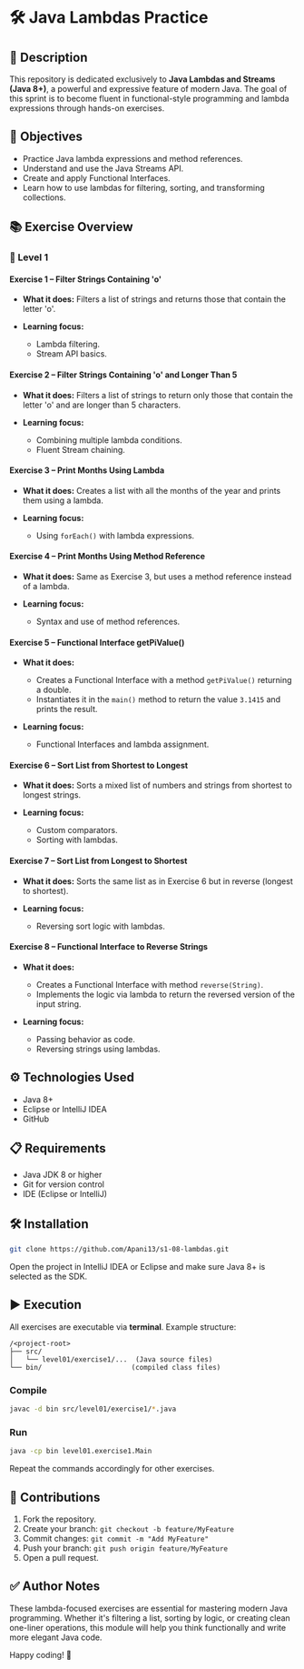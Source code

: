 # 🛠️ Java Lambdas Practice

## 📝 Description

This repository is dedicated exclusively to **Java Lambdas and Streams (Java 8+)**, a powerful and expressive feature of modern Java. The goal of this sprint is to become fluent in functional-style programming and lambda expressions through hands-on exercises.

## 🚀 Objectives

* Practice Java lambda expressions and method references.
* Understand and use the Java Streams API.
* Create and apply Functional Interfaces.
* Learn how to use lambdas for filtering, sorting, and transforming collections.

## 📚 Exercise Overview

### 🔹 Level 1

#### Exercise 1 – Filter Strings Containing 'o'

* **What it does:** Filters a list of strings and returns those that contain the letter 'o'.
* **Learning focus:**

    * Lambda filtering.
    * Stream API basics.

#### Exercise 2 – Filter Strings Containing 'o' and Longer Than 5

* **What it does:** Filters a list of strings to return only those that contain the letter 'o' and are longer than 5 characters.
* **Learning focus:**

    * Combining multiple lambda conditions.
    * Fluent Stream chaining.

#### Exercise 3 – Print Months Using Lambda

* **What it does:** Creates a list with all the months of the year and prints them using a lambda.
* **Learning focus:**

    * Using `forEach()` with lambda expressions.

#### Exercise 4 – Print Months Using Method Reference

* **What it does:** Same as Exercise 3, but uses a method reference instead of a lambda.
* **Learning focus:**

    * Syntax and use of method references.

#### Exercise 5 – Functional Interface getPiValue()

* **What it does:**

    * Creates a Functional Interface with a method `getPiValue()` returning a double.
    * Instantiates it in the `main()` method to return the value `3.1415` and prints the result.
* **Learning focus:**

    * Functional Interfaces and lambda assignment.

#### Exercise 6 – Sort List from Shortest to Longest

* **What it does:** Sorts a mixed list of numbers and strings from shortest to longest strings.
* **Learning focus:**

    * Custom comparators.
    * Sorting with lambdas.

#### Exercise 7 – Sort List from Longest to Shortest

* **What it does:** Sorts the same list as in Exercise 6 but in reverse (longest to shortest).
* **Learning focus:**

    * Reversing sort logic with lambdas.

#### Exercise 8 – Functional Interface to Reverse Strings

* **What it does:**

    * Creates a Functional Interface with method `reverse(String)`.
    * Implements the logic via lambda to return the reversed version of the input string.
* **Learning focus:**

    * Passing behavior as code.
    * Reversing strings using lambdas.

## ⚙️ Technologies Used

* Java 8+
* Eclipse or IntelliJ IDEA
* GitHub

## 📋 Requirements

* Java JDK 8 or higher
* Git for version control
* IDE (Eclipse or IntelliJ)

## 🛠️ Installation

```bash
git clone https://github.com/Apani13/s1-08-lambdas.git
```

Open the project in IntelliJ IDEA or Eclipse and make sure Java 8+ is selected as the SDK.

## ▶️ Execution

All exercises are executable via **terminal**. Example structure:

```
/<project-root>
├── src/
│   └── level01/exercise1/...  (Java source files)
└── bin/                      (compiled class files)
```

### Compile

```bash
javac -d bin src/level01/exercise1/*.java
```

### Run

```bash
java -cp bin level01.exercise1.Main
```

Repeat the commands accordingly for other exercises.

## 🤝 Contributions

1. Fork the repository.
2. Create your branch: `git checkout -b feature/MyFeature`
3. Commit changes: `git commit -m "Add MyFeature"`
4. Push your branch: `git push origin feature/MyFeature`
5. Open a pull request.

## ✅ Author Notes

These lambda-focused exercises are essential for mastering modern Java programming. Whether it's filtering a list, sorting by logic, or creating clean one-liner operations, this module will help you think functionally and write more elegant Java code.

Happy coding! 🚀
